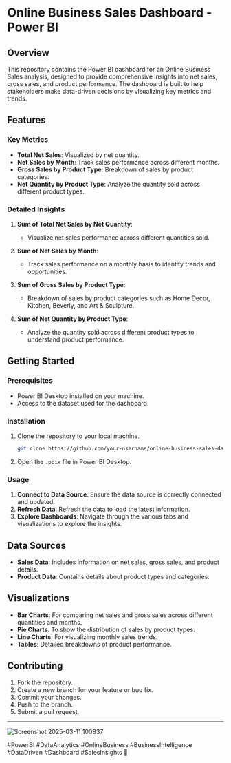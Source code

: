 # Online Business Sales Dashboard - Power BI

## Overview

This repository contains the Power BI dashboard for an Online Business Sales analysis, designed to provide comprehensive insights into net sales, gross sales, and product performance. The dashboard is built to help stakeholders make data-driven decisions by visualizing key metrics and trends.

## Features

### Key Metrics
- **Total Net Sales**: Visualized by net quantity.
- **Net Sales by Month**: Track sales performance across different months.
- **Gross Sales by Product Type**: Breakdown of sales by product categories.
- **Net Quantity by Product Type**: Analyze the quantity sold across different product types.

### Detailed Insights
1. **Sum of Total Net Sales by Net Quantity**:
   - Visualize net sales performance across different quantities sold.

2. **Sum of Net Sales by Month**:
   - Track sales performance on a monthly basis to identify trends and opportunities.

3. **Sum of Gross Sales by Product Type**:
   - Breakdown of sales by product categories such as Home Decor, Kitchen, Beverly, and Art & Sculpture.

4. **Sum of Net Quantity by Product Type**:
   - Analyze the quantity sold across different product types to understand product performance.

## Getting Started

### Prerequisites
- Power BI Desktop installed on your machine.
- Access to the dataset used for the dashboard.

### Installation
1. Clone the repository to your local machine.
   ```bash
   git clone https://github.com/your-username/online-business-sales-dashboard.git
   ```
2. Open the `.pbix` file in Power BI Desktop.

### Usage
1. **Connect to Data Source**: Ensure the data source is correctly connected and updated.
2. **Refresh Data**: Refresh the data to load the latest information.
3. **Explore Dashboards**: Navigate through the various tabs and visualizations to explore the insights.

## Data Sources
- **Sales Data**: Includes information on net sales, gross sales, and product details.
- **Product Data**: Contains details about product types and categories.

## Visualizations
- **Bar Charts**: For comparing net sales and gross sales across different quantities and months.
- **Pie Charts**: To show the distribution of sales by product types.
- **Line Charts**: For visualizing monthly sales trends.
- **Tables**: Detailed breakdowns of product performance.

## Contributing
1. Fork the repository.
2. Create a new branch for your feature or bug fix.
3. Commit your changes.
4. Push to the branch.
5. Submit a pull request.

---

![Screenshot 2025-03-11 100837](https://github.com/user-attachments/assets/83c5cd08-ee25-4c00-9eba-62f97432934c)


#PowerBI #DataAnalytics #OnlineBusiness #BusinessIntelligence #DataDriven #Dashboard #SalesInsights 🚀
